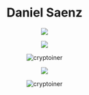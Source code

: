 <h1 align="center">Daniel Saenz</h1>

<p align="center">
<img src="https://metrics.lecoq.io/cryptoiner?template=classic&languages=1&activity=1&notable=1&achievements=1&introduction=1&stargazers=1&habits=1&base=header%2C%20activity%2C%20community%2C%20repositories%2C%20metadata&base.indepth=false&base.hireable=false&languages=false&languages.limit=8&languages.threshold=0%25&languages.other=false&languages.colors=github&languages.sections=most-used&languages.indepth=false&languages.analysis.timeout=15&languages.categories=markup%2C%20programming&languages.recent.categories=markup%2C%20programming&languages.recent.load=300&languages.recent.days=14&stargazers=false&stargazers.charts=true&stargazers.charts.type=classic&stargazers.worldmap=false&stargazers.worldmap.sample=0&habits=false&habits.from=200&habits.days=14&habits.facts=true&habits.charts=false&habits.charts.type=classic&habits.trim=false&habits.languages.limit=8&habits.languages.threshold=0%25&introduction=false&introduction.title=true&achievements=false&achievements.threshold=C&achievements.secrets=true&achievements.display=compact&achievements.limit=0&notable=false&notable.from=organization&notable.repositories=true&notable.indepth=false&notable.types=commit&activity=false&activity.limit=5&activity.load=300&activity.days=14&activity.visibility=all&activity.timestamps=false&activity.filter=all&config.timezone=America%2FMexico_City&config.display=large" />
</p>

<p align="center">
<img align="center" src="https://github-readme-stats.vercel.app/api?username=cryptoiner&theme=blue-green&show_icons=true&count_private=true&hide_border=true" />
</p>

<p align="center">
<img align="center" src="https://github-readme-streak-stats.herokuapp.com/?user=cryptoiner&theme=blue-green&hide_border=true" alt="cryptoiner" />
</p>

<p align="center">
<img align="center" src="https://github-readme-stats.vercel.app/api/top-langs/?username=cryptoiner&layout=compact&langs_count=6&theme=blue-green&hide_border=true" />


<p align="center">
<img src="https://github-profile-trophy.vercel.app/?username=cryptoiner&rank=SECRET,SSS,SS,S,AAA,AA,A&theme=radical&no-bg=true&no-frame=true&column=4" alt="cryptoiner" />
</p>
